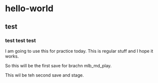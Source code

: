 # hello-world
## test ##
### test test test ###


I am going to use this for practice today.  This is regular stuff and I hope it works.

So this will be the first save for brachn mlb_md_play.

This wil be teh second save and stage.

